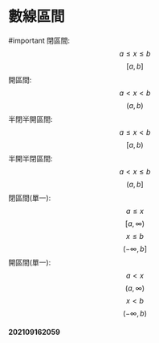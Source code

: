 # 數線區間
#important
閉區間:
$$a \leq x \leq b$$
$$[a,b]$$
開區間:
$$a < x < b$$
$$(a,b)$$
半閉半開區間:
$$a \leq x < b$$
$$[a,b)$$
半開半閉區間:
$$a<x\leq b$$
$$(a,b]$$
閉區間(單一):
$$a \leq x$$
$$[a,\infty)$$
$$ x \leq b$$
$$(-\infty, b]$$
開區間(單一):
$$a < x$$
$$(a,\infty)$$
$$x<b$$
$$(-\infty, b)$$

#### 202109162059
